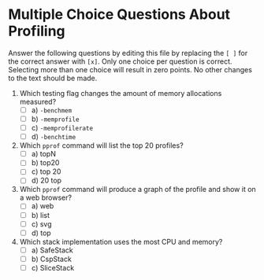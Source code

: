 # Multiple Choice Questions About Profiling

Answer the following questions by editing this file by replacing the `[ ]` for the correct answer with `[x]`.
Only one choice per question is correct.
Selecting more than one choice will result in zero points.
No other changes to the text should be made.

1. Which testing flag changes the amount of memory allocations measured?
    - [ ] a) `-benchmem`
    - [ ] b) `-memprofile`
    - [ ] c) `-memprofilerate`
    - [ ] d) `-benchtime`

2. Which `pprof` command will list the top 20 profiles?
    - [ ] a) topN
    - [ ] b) top20
    - [ ] c) top 20
    - [ ] d) 20 top

3. Which `pprof` command will produce a graph of the profile and show it on a web browser?
    - [ ] a) web
    - [ ] b) list
    - [ ] c) svg
    - [ ] d) top

4. Which stack implementation uses the most CPU and memory?
    - [ ] a) SafeStack
    - [ ] b) CspStack
    - [ ] c) SliceStack
